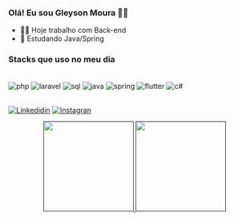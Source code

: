 ### Olá! Eu sou Gleyson Moura 👨‍💻

* 🧑‍💻 Hoje trabalho com Back-end
* 📜 Estudando Java/Spring

### Stacks que uso no meu dia

<div style="display: inline_block"><br/>
    <img align="center" alt="php" src="https://img.shields.io/badge/PHP-777BB4?style=for-the-badge&logo=php&logoColor=white"/>
    <img align="center" alt="laravel" src="https://img.shields.io/badge/Laravel-FF2D20?style=for-the-badge&logo=laravel&logoColor=white"/>
    <img align="center" alt="sql" src="https://img.shields.io/badge/MySQL-00000F?style=for-the-badge&logo=mysql&logoColor=white"/>
    <img align="center" alt="java" src="https://img.shields.io/badge/Java-ED8B00?style=for-the-badge&logo=java&logoColor=white"/>
    <img align="center" alt="spring" src="https://img.shields.io/badge/Spring-6DB33F?style=for-the-badge&logo=spring&logoColor=white"/>
    <img align="center" alt="flutter" src="https://img.shields.io/badge/Flutter-02569B?style=for-the-badge&logo=flutter&logoColor=white"/>
    <img align="center" alt="c#" src="https://img.shields.io/badge/.NET-5C2D91?style=for-the-badge&logo=.net&logoColor=white"/>
</div><br/>


[![Linkedidin](https://img.shields.io/badge/LinkedIn-0077B5?style=for-the-badge&logo=linkedin&logoColor=white)](https://www.linkedin.com/in/gleyson-moura-b1059ba1/)
[![Instagran](https://img.shields.io/badge/Instagram-E4405F?style=for-the-badge&logo=instagram&logoColor=white)](https://www.instagram.com/gleysonmoura/)

<div align="center" dir="auto">
<a href="">
<img height="180em" src="https://github-readme-stats.vercel.app/api?username=gleysonmoura&show_icons=true&theme=merko">
<img height="180em" src="https://github-readme-stats.vercel.app/api/top-langs/?username=gleysonmoura&layout=compact&langs_count=16&theme=merko">
</div>
